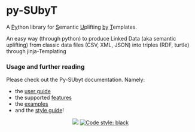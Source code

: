 # py-SUbyT

  A <u>Py</u>thon library for <u>S</u>emantic <u>U</u>plifting <u>by</u> <u>T</u>emplates.

  An easy way (through python) to produce Linked Data
  (aka semantic uplifting)
  from classic data files (CSV, XML, JSON) into triples (RDF, turtle)
  through jinja-Templating

### Usage and further reading

Please check out the Py-SUbyt documentation. Namely:
- the [user guide](pre_docs/cli.md)
- the supported [features](pre_docs/features.md)
- the [examples](pre_docs/examples.md)
- and the [style guide](./docs/cli-style.md)!


<p align="center">
<a href="https://github.com/JotaFan/pycoverage"><img src="https://github.com/vliz-be-opsci/pysubyt/tree/gh-pages/coverage.svg"></a>
<a href="https://github.com/psf/black"><img alt="Code style: black" src="https://img.shields.io/badge/code%20style-black-000000.svg"></a>
</p>